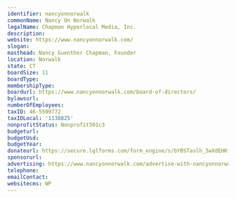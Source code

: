 ```yaml
---
identifier: nancyonnorwalk
commonName: Nancy On Norwalk
legalName: Chapman Hyperlocal Media, Inc.
description:
website: https://www.nancyonnorwalk.com/
slogan:
masthead: Nancy Guenther Chapman, Founder
location: Norwalk
state: CT
boardSize: 11
boardType:
membershipType:
boardurl: https://www.nancyonnorwalk.com/board-of-directors/
bylawsurl:
numberOfEmployees:
taxID: 46-5509772
taxIDLocal: '1138825'
nonprofitStatus: Nonprofit501c3
budgeturl:
budgetUsd:
budgetYear:
donateurl: https://secure.lglforms.com/form_engine/s/bYBSTaslh_3wXdEHKfFgOw
sponsorurl:
advertising: https://www.nancyonnorwalk.com/advertise-with-nancyonnorwalk/
telephone:
emailContact: 
websitecms: WP
---
```


